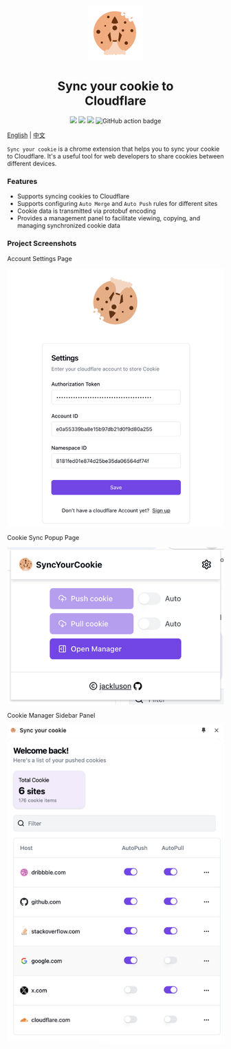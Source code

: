 <div align="center">
<img src="chrome-extension/public/icon-128.png" alt="logo"/>
<h1> Sync your cookie to <br/>Cloudflare</h1>

![](https://img.shields.io/badge/React-61DAFB?style=flat-square&logo=react&logoColor=black)
![](https://img.shields.io/badge/Typescript-3178C6?style=flat-square&logo=typescript&logoColor=white)
![](https://badges.aleen42.com/src/vitejs.svg)
![GitHub action badge](https://github.com/jackluson/sync-your-cookie/actions/workflows/build-zip.yml/badge.svg)
<!-- <img src="https://hits.seeyoufarm.com/api/count/incr/badge.svg?url=https://github.com/jackluson/sync-your-cookieFactions&count_bg=%23#222222&title_bg=%23#454545&title=😀&edge_flat=true" alt="hits"/> -->

</div>

[English](./README.md) | [中文](./README_ZH.md)

`Sync your cookie` is a chrome extension that helps you to sync your cookie to Cloudflare. It's a useful tool for web developers to share cookies between different devices. 


### Features

- Supports syncing cookies to Cloudflare
- Supports configuring `Auto Merge` and `Auto Push` rules for different sites
- Cookie data is transmitted via protobuf encoding
- Provides a management panel to facilitate viewing, copying, and managing synchronized cookie data


### Project Screenshots

Account Settings Page

<img width="600" src="./screenshots/settings.png" alt="account settings"/>

Cookie Sync Popup Page

<img width="600" src="./screenshots/sync.png" alt="cookie sync popup"/>

Cookie Manager Sidebar Panel

<img width="600" src="./screenshots/panel.png" alt="cookie manager sidebar panel"/>
